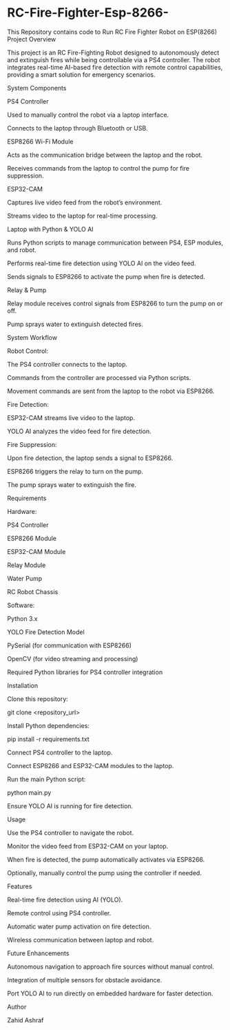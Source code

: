 # RC-Fire-Fighter-Esp-8266-
This Repository contains code to Run RC Fire Fighter Robot on ESP(8266)
Project Overview

This project is an RC Fire-Fighting Robot designed to autonomously detect and extinguish fires while being controllable via a PS4 controller. The robot integrates real-time AI-based fire detection with remote control capabilities, providing a smart solution for emergency scenarios.

System Components

PS4 Controller

Used to manually control the robot via a laptop interface.

Connects to the laptop through Bluetooth or USB.

ESP8266 Wi-Fi Module

Acts as the communication bridge between the laptop and the robot.

Receives commands from the laptop to control the pump for fire suppression.

ESP32-CAM

Captures live video feed from the robot’s environment.

Streams video to the laptop for real-time processing.

Laptop with Python & YOLO AI

Runs Python scripts to manage communication between PS4, ESP modules, and robot.

Performs real-time fire detection using YOLO AI on the video feed.

Sends signals to ESP8266 to activate the pump when fire is detected.

Relay & Pump

Relay module receives control signals from ESP8266 to turn the pump on or off.

Pump sprays water to extinguish detected fires.

System Workflow

Robot Control:

The PS4 controller connects to the laptop.

Commands from the controller are processed via Python scripts.

Movement commands are sent from the laptop to the robot via ESP8266.

Fire Detection:

ESP32-CAM streams live video to the laptop.

YOLO AI analyzes the video feed for fire detection.

Fire Suppression:

Upon fire detection, the laptop sends a signal to ESP8266.

ESP8266 triggers the relay to turn on the pump.

The pump sprays water to extinguish the fire.

Requirements

Hardware:

PS4 Controller

ESP8266 Module

ESP32-CAM Module

Relay Module

Water Pump

RC Robot Chassis

Software:

Python 3.x

YOLO Fire Detection Model

PySerial (for communication with ESP8266)

OpenCV (for video streaming and processing)

Required Python libraries for PS4 controller integration

Installation

Clone this repository:

git clone <repository_url>


Install Python dependencies:

pip install -r requirements.txt


Connect PS4 controller to the laptop.

Connect ESP8266 and ESP32-CAM modules to the laptop.

Run the main Python script:

python main.py


Ensure YOLO AI is running for fire detection.

Usage

Use the PS4 controller to navigate the robot.

Monitor the video feed from ESP32-CAM on your laptop.

When fire is detected, the pump automatically activates via ESP8266.

Optionally, manually control the pump using the controller if needed.

Features

Real-time fire detection using AI (YOLO).

Remote control using PS4 controller.

Automatic water pump activation on fire detection.

Wireless communication between laptop and robot.

Future Enhancements

Autonomous navigation to approach fire sources without manual control.

Integration of multiple sensors for obstacle avoidance.

Port YOLO AI to run directly on embedded hardware for faster detection.

Author

Zahid Ashraf
